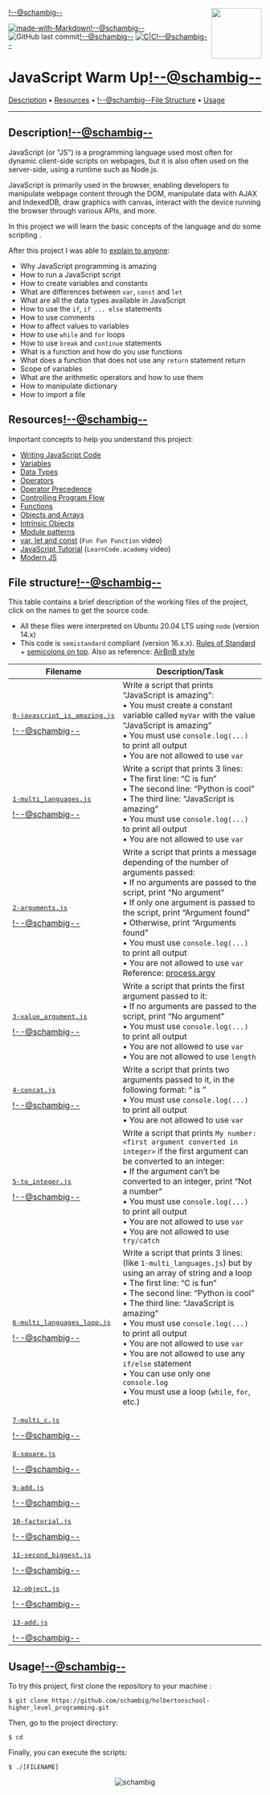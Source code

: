 <img align='right' src='https://user-images.githubusercontent.com/5713670/87202985-820dcb80-c2b6-11ea-9f56-7ec461c497c3.gif' width='100'><!--@schambig-->

[![made-with-Markdown](https://img.shields.io/badge/Made%20with-Markdown-1f425f.svg)](http://commonmark.org)<!--@schambig-->
![GitHub last commit](https://img.shields.io/github/last-commit/schambig/holbertonschool-higher_level_programming)<!--@schambig-->
[![C|C](https://img.shields.io/badge/Repo-00%20commits-orange.svg)](https://sourcerer.io/schambig)<!--@schambig-->

# JavaScript Warm Up<!--@schambig-->

[Description](#description) • [Resources](#resources) • <!--@schambig-->[File Structure](#file-structure) • [Usage](#usage)

---

## Description<!--@schambig-->

JavaScript (or "JS") is a programming language used most often for dynamic client-side scripts on webpages, but it is also often used on the server-side, using a runtime such as Node.js.

JavaScript is primarily used in the browser, enabling developers to manipulate webpage content through the DOM, manipulate data with AJAX and IndexedDB, draw graphics with canvas, interact with the device running the browser through various APIs, and more.

In this project we will learn the basic concepts of the language and do some scripting .

After this project I was able to [explain to anyone](https://fs.blog/feynman-learning-technique/):

* Why JavaScript programming is amazing
* How to run a JavaScript script
* How to create variables and constants
* What are differences between `var`, `const` and `let`
* What are all the data types available in JavaScript
* How to use the `if`, `if ... else` statements
* How to use comments
* How to affect values to variables
* How to use `while` and `for` loops
* How to use `break` and `continue` statements
* What is a function and how do you use functions
* What does a function that does not use any `return` statement return
* Scope of variables
* What are the arithmetic operators and how to use them
* How to manipulate dictionary
* How to import a file

## Resources<!--@schambig-->

Important concepts to help you understand this project:

* [Writing JavaScript Code](https://developer.mozilla.org/en-US/docs/Learn/Getting_started_with_the_web/JavaScript_basics)
* [Variables](https://developer.mozilla.org/en-US/docs/Learn/JavaScript/First_steps/Variables)
* [Data Types](https://developer.mozilla.org/en-US/docs/Web/JavaScript/Data_structures)
* [Operators](https://developer.mozilla.org/en-US/docs/Learn/Getting_started_with_the_web/JavaScript_basics)
* [Operator Precedence](https://developer.mozilla.org/en-US/docs/Web/JavaScript/Reference/Operators/Operator_Precedence)
* [Controlling Program Flow](https://developer.mozilla.org/en-US/docs/Web/JavaScript/Guide/Control_flow_and_error_handling)
* [Functions](https://intranet.hbtn.io/rltoken/tEH_XriewD7BUQux0ADN0w)
* [Objects and Arrays](https://developer.mozilla.org/en-US/docs/Learn/JavaScript/Objects)
* [Intrinsic Objects](https://developer.mozilla.org/en-US/docs/Learn/JavaScript/Objects)
* [Module patterns](http://darrenderidder.github.io/talks/ModulePatterns/#/)
* [var, let and const](https://www.youtube.com/watch?v=sjyJBL5fkp8) (`Fun Fun Function` video)
* [JavaScript Tutorial](https://www.youtube.com/watch?v=vZBCTc9zHtI) (`LearnCode.academy` video)
* [Modern JS](https://github.com/mbeaudru/modern-js-cheatsheet)


## File structure<!--@schambig-->

This table contains a brief description of the working files of the project, click on the names to get the source code.

* All these files were interpreted on Ubuntu 20.04 LTS using `node` (version 14.x)
* This code is `semistandard` compliant (version 16.x.x). [Rules of Standard](https://standardjs.com/rules.html) + [semicolons on top](https://github.com/standard/semistandard). Also as reference: [AirBnB style](https://github.com/airbnb/javascript)

| Filename | Description/Task |
| --- | --- |
| <pre>[0-javascript_is_amazing.js](0-javascript_is_amazing.js)</pre><!--@schambig--> | Write a script that prints “JavaScript is amazing”:<br>• You must create a constant variable called `myVar` with the value “JavaScript is amazing”<br>• You must use `console.log(...)` to print all output<br>• You are not allowed to use `var` |
| <pre>[1-multi_languages.js](1-multi_languages.js)</pre><!--@schambig--> | Write a script that prints 3 lines:<br>• The first line: “C is fun”<br>• The second line: “Python is cool”<br>• The third line: “JavaScript is amazing”<br>• You must use `console.log(...)` to print all output<br>• You are not allowed to use `var` |
| <pre>[2-arguments.js](2-arguments.js)</pre><!--@schambig--> | Write a script that prints a message depending of the number of arguments passed:<br>• If no arguments are passed to the script, print “No argument”<br>• If only one argument is passed to the script, print “Argument found”<br>• Otherwise, print “Arguments found”<br>• You must use `console.log(...)` to print all output<br>• You are not allowed to use `var`<br>Reference: [process.argv](https://nodejs.org/api/process.html#process_process_argv) |
| <pre>[3-value_argument.js](3-value_argument.js)</pre><!--@schambig--> | Write a script that prints the first argument passed to it:<br>• If no arguments are passed to the script, print “No argument”<br>• You must use `console.log(...)` to print all output<br>• You are not allowed to use `var`<br>• You are not allowed to use `length` |
| <pre>[4-concat.js](4-concat.js)</pre><!--@schambig--> | Write a script that prints two arguments passed to it, in the following format: “ is ”<br>• You must use `console.log(...)` to print all output<br>• You are not allowed to use `var` |
| <pre>[5-to_integer.js](5-to_integer.js)</pre><!--@schambig--> | Write a script that prints `My number: <first argument converted in integer>` if the first argument can be converted to an integer:<br>• If the argument can’t be converted to an integer, print “Not a number”<br>• You must use `console.log(...)` to print all output<br>• You are not allowed to use `var`<br>• You are not allowed to use `try/catch` |
| <pre>[6-multi_languages_loop.js](6-multi_languages_loop.js)</pre><!--@schambig--> | Write a script that prints 3 lines: (like `1-multi_languages.js`) but by using an array of string and a loop<br>• The first line: “C is fun”<br>• The second line: “Python is cool”<br>• The third line: “JavaScript is amazing”<br>• You must use `console.log(...)` to print all output<br>• You are not allowed to use `var`<br>• You are not allowed to use any `if/else` statement<br>• You can use only one `console.log`<br>• You must use a loop (`while`, `for`, etc.) |
| <pre>[7-multi_c.js](7-multi_c.js)</pre><!--@schambig--> |  |
| <pre>[8-square.js](8-square.js)</pre><!--@schambig--> |  |
| <pre>[9-add.js](9-add.js)</pre><!--@schambig--> |  |
| <pre>[10-factorial.js](10-factorial.js)</pre><!--@schambig--> |  |
| <pre>[11-second_biggest.js](11-second_biggest.js)</pre><!--@schambig--> |  |
| <pre>[12-object.js](12-object.js)</pre><!--@schambig--> |  |
| <pre>[13-add.js](13-add.js)</pre><!--@schambig--> |  |
<!-- <pre><br><br></pre> • <br>•-->

## Usage<!--@schambig-->

To try this project, first clone the repository to your machine :

```
$ git clone https://github.com/schambig/holbertonschool-higher_level_programming.git
```

Then, go to the project directory:

```
$ cd 
```

Finally, you can execute the scripts:

```
$ ./[FILENAME]
```


<p align="center">
  <img alt="schambig" src="https://capsule-render.vercel.app/api?type=waving&color=gradient&height=60&section=footer"/>
</p>

